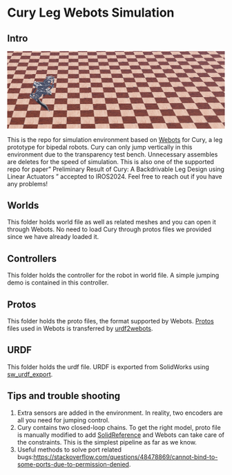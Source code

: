 # Cury Leg Webots Simulation

## Intro

![image-20240228155954057](./README.assets/image-20240228155954057.png)

This is the repo for simulation environment based on [Webots](https://github.com/cyberbotics/webots) for Cury, a leg prototype for bipedal robots. Cury can only jump vertically in this environment due to the transparency test bench. Unnecessary assembles are deletes for the speed of simulation. This is also one of the supported repo for paper” Preliminary Result of Cury: A Backdrivable Leg Design using Linear Actuators ” accepted to IROS2024. Feel free to reach out if you have any problems!

## Worlds

This folder holds world file as well as related meshes and you can open it through Webots. No need to load Cury through protos files we provided since we have already loaded it.

## Controllers

This folder holds the controller for the robot in world file. A simple jumping demo is contained in this controller.

## Protos

This folder holds the proto files, the format supported by Webots.  [Protos](https://cyberbotics.com/doc/reference/proto) files used in Webots is transferred by [urdf2webots](https://github.com/cyberbotics/urdf2webots).

## URDF

This folder holds the urdf file. URDF is exported from SolidWorks using [sw_urdf_export](https://wiki.ros.org/sw_urdf_exporter).  

## Tips and trouble shooting

1. Extra sensors are added in the environment. In reality, two encoders are all you need for jumping control.
2. Cury contains two closed-loop chains. To get the right model, proto file is manually modified to add [SolidReference](https://cyberbotics.com/doc/reference/solidreference) and Webots can take care of the constraints. This is the simplest pipeline as far as we know.
3. Useful methods to solve port related bugs:https://stackoverflow.com/questions/48478869/cannot-bind-to-some-ports-due-to-permission-denied.

 

